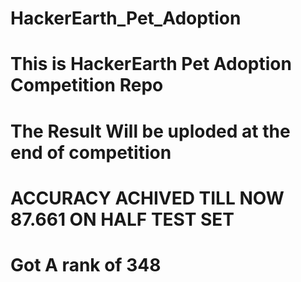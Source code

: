 # HackerEarth_Pet_Adoption
# This is HackerEarth Pet Adoption Competition Repo
# The Result Will be uploded at the end of competition
# ACCURACY ACHIVED TILL NOW 87.661 ON HALF TEST SET
# Got A rank of 348
